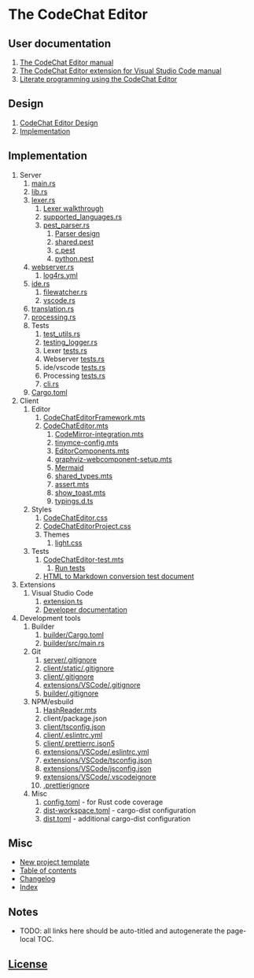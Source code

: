 The CodeChat Editor
===================

User documentation
------------------

1.  [The CodeChat Editor manual](README.md)
2.  [The CodeChat Editor extension for Visual Studio Code manual](extensions/VSCode/README.md)
3.  [Literate programming using the CodeChat Editor](docs/style_guide.cpp)

Design
------

1.  [CodeChat Editor Design](docs/design.md)
2.  [Implementation](docs/implementation.md)

Implementation
--------------

1.  Server
    1.  [main.rs](server/src/main.rs)
    2.  [lib.rs](server/src/lib.rs)
    3.  [lexer.rs](server/src/lexer.rs)
        1.  [Lexer walkthrough](server/src/lexer/lexer-walkthrough.md)
        2.  [supported\_languages.rs](server/src/lexer/supported_languages.rs)
        3.  [pest\_parser.rs](server/src/lexer/pest_parser.rs)
            1.  [Parser design](server/src/lexer/pest/parser_design.md)
            2.  [shared.pest](server/src/lexer/pest/shared.pest)
            3.  [c.pest](server/src/lexer/pest/c.pest)
            4.  [python.pest](server/src/lexer/pest/python.pest)
    4.  [webserver.rs](server/src/webserver.rs)
        1.  [log4rs.yml](server/log4rs.yml)
    5.  [ide.rs](server/src/ide.rs)
        1.  [filewatcher.rs](server/src/ide/filewatcher.rs)
        2.  [vscode.rs](server/src/ide/vscode.rs)
    6.  [translation.rs](server/src/translation.rs)
    7.  [processing.rs](server/src/processing.rs)
    8.  Tests
        1.  [test\_utils.rs](server/src/test_utils.rs)
        2.  [testing\_logger.rs](server/src/testing_logger.rs)
        3.  Lexer [tests.rs](server/src/lexer/tests.rs)
        4.  Webserver [tests.rs](server/src/webserver/tests.rs)
        5.  ide/vscode [tests.rs](server/src/ide/vscode/tests.rs)
        6.  Processing [tests.rs](server/src/processing/tests.rs)
        7.  [cli.rs](server/tests/cli.rs)
    9.  [Cargo.toml](server/Cargo.toml)
2.  Client
    1.  Editor
        1.  [CodeChatEditorFramework.mts](client/src/CodeChatEditorFramework.mts)
        2.  [CodeChatEditor.mts](client/src/CodeChatEditor.mts)
            1.  [CodeMirror-integration.mts](client/src/CodeMirror-integration.mts)
            2.  [tinymce-config.mts](client/src/tinymce-config.mts)
            3.  [EditorComponents.mts](client/src/EditorComponents.mts)
            4.  [graphviz-webcomponent-setup.mts](client/src/graphviz-webcomponent-setup.mts)
            5.  [Mermaid](client/src/wc-mermaid/developer.md)
            6.  [shared\_types.mts](client/src/shared_types.mts)
            7.  [assert.mts](client/src/assert.mts)
            8.  [show\_toast.mts](client/src/show_toast.mts)
            9.  [typings.d.ts](client/src/typings.d.ts)
    2.  Styles
        1.  [CodeChatEditor.css](client/src/css/CodeChatEditor.css)
        2.  [CodeChatEditorProject.css](client/src/css/CodeChatEditorProject.css)
        3.  Themes
            1.  [light.css](client/src/css/themes/light.css)
    3.  Tests
        1.  [CodeChatEditor-test.mts](client/src/CodeChatEditor-test.mts)
            1.  [Run tests](server/src/lib.rs?test)
        2.  [HTML to Markdown conversion test document](docs/Markdown_HTML.js)
3.  Extensions
    1.  Visual Studio Code
        1.  [extension.ts](extensions/VSCode/src/extension.ts)
        2.  [Developer documentation](extensions/VSCode/developer.md)
4.  Development tools
    1.  Builder
        1.  [builder/Cargo.toml](builder/Cargo.toml)
        2.  [builder/src/main.rs](builder/src/main.rs)
    2.  Git
        1.  [server/.gitignore](server/.gitignore)
        2.  [client/static/.gitignore](client/static/.gitignore)
        3.  [client/.gitignore](client/.gitignore)
        4.  [extensions/VSCode/.gitignore](extensions/VSCode/.gitignore)
        5.  [builder/.gitignore](builder/.gitignore)
    3.  NPM/esbuild
        1.  [HashReader.mts](client/src/HashReader.mts)
        2.  client/package.json
        3.  [client/tsconfig.json](client/tsconfig.json)
        4.  [client/.eslintrc.yml](client/.eslintrc.yml)
        5.  [client/.prettierrc.json5](client/.prettierrc.json5)
        6.  [extensions/VSCode/.eslintrc.yml](extensions/VSCode/.eslintrc.yml)
        7.  [extensions/VSCode/tsconfig.json](extensions/VSCode/tsconfig.json)
        8.  [extensions/VSCode/jsconfig.json](extensions/VSCode/jsconfig.json)
        9.  [extensions/VSCode/.vscodeignore](extensions/VSCode/.vscodeignore)
        10. [.prettierignore](.prettierignore)
    4.  Misc
        1.  [config.toml](server/.cargo/config.toml) - for Rust code coverage
        2.  [dist-workspace.toml](dist-workspace.toml) - cargo-dist
            configuration
        3.  [dist.toml](server/dist.toml) - additional cargo-dist configuration

Misc
----

*   <a href="new-project-template/README.md" target="_blank" rel="noopener">New project template</a>
*   [Table of contents](toc.md)
*   [Changelog](CHANGELOG.md)
*   [Index](docs/index.md)

Notes
-----

*   <a id="auto-title"></a>TODO: all links here should be auto-titled and
    autogenerate the page-local TOC.

[License](LICENSE.md)
---------------------